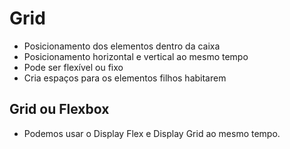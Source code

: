 # Grid

* Posicionamento dos elementos dentro da caixa
* Posicionamento horizontal e vertical ao mesmo tempo
* Pode ser flexível ou fixo
* Cria espaços para os elementos filhos habitarem

## Grid ou Flexbox

- Podemos usar o Display Flex e Display Grid ao mesmo tempo.